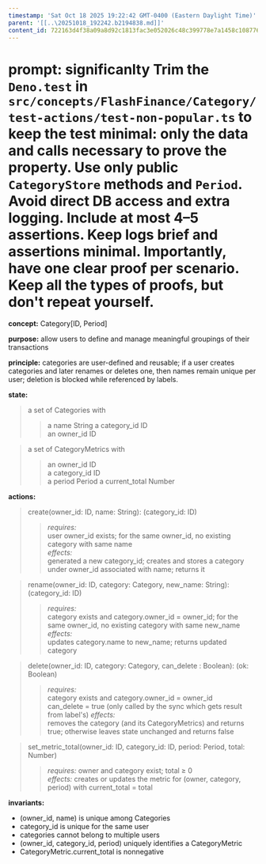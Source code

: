 ```yaml
---
timestamp: 'Sat Oct 18 2025 19:22:42 GMT-0400 (Eastern Daylight Time)'
parent: '[[..\20251018_192242.b2194838.md]]'
content_id: 722163d4f38a09a8d92c1813fac3e052026c48c399778e7a1458c1087769b58b
---
```


# prompt: significanlty Trim the `Deno.test` in `src/concepts/FlashFinance/Category/test-actions/test-non-popular.ts` to keep the test **minimal**: only the data and calls necessary to prove the property. Use only public `CategoryStore` methods and `Period`. Avoid direct DB access and extra logging. Include at most **4–5 assertions**. Keep logs brief and assertions minimal. Importantly, have one clear proof per scenario. Keep all the types of proofs, but don't repeat yourself.

**concept:** Category\[ID, Period]

**purpose:** allow users to define and manage meaningful groupings of their transactions

**principle:** categories are user-defined and reusable; if a user creates categories and later renames or deletes one, then names remain unique per user; deletion is blocked while referenced by labels.

**state:**

> a set of Categories with
>
> > a name String
> > a category\_id ID\
> > an owner\_id ID

> a set of CategoryMetrics with
>
> > an owner\_id ID\
> > a category\_id ID\
> > a period Period
> > a current\_total Number

**actions:**

> create(owner\_id: ID, name: String): (category\_id: ID)
>
> > *requires:*\
> > user owner\_id exists; for the same owner\_id, no existing category with same name\
> > *effects:*\
> > generated a new category\_id; creates and stores a category under owner\_id associated with name; returns it

> rename(owner\_id: ID, category: Category, new\_name: String): (category\_id: ID)
>
> > *requires:*\
> > category exists and category.owner\_id = owner\_id; for the same owner\_id, no existing category with same new\_name\
> > *effects:*\
> > updates category.name to new\_name; returns updated category

> delete(owner\_id: ID, category: Category, can\_delete : Boolean): (ok: Boolean)
>
> > *requires:*\
> > category exists and category.owner\_id = owner\_id  \
> > can\_delete = true (only called by the sync which gets result from label's)
> > *effects:*\
> > removes the category (and its CategoryMetrics) and returns true; otherwise leaves state unchanged and returns false

> set\_metric\_total(owner\_id: ID, category\_id: ID, period: Period, total: Number)
>
> > *requires:* owner and category exist; total ≥ 0\
> > *effects:* creates or updates the metric for (owner, category, period) with current\_total = total

**invariants:**

* (owner\_id, name) is unique among Categories
* category\_id is unique for the same user
* categories cannot belong to multiple users
* (owner\_id, category\_id, period) uniquely identifies a CategoryMetric
* CategoryMetric.current\_total is nonnegative
